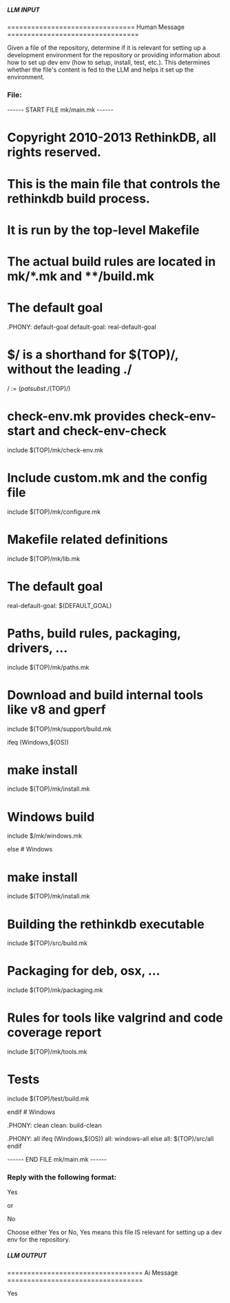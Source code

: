 ##### LLM INPUT #####
================================ Human Message =================================

Given a file of the repository, determine if it is relevant for setting up a development environment for the repository or providing information about how to set up dev env (how to setup, install, test, etc.). This determines whether the file's content is fed to the LLM and helps it set up the environment.

### File:
------ START FILE mk/main.mk ------
# Copyright 2010-2013 RethinkDB, all rights reserved.

# This is the main file that controls the rethinkdb build process.
# It is run by the top-level Makefile
#
# The actual build rules are located in mk/*.mk and **/build.mk

# The default goal
.PHONY: default-goal
default-goal: real-default-goal

# $/ is a shorthand for $(TOP)/, without the leading ./
/ := $(patsubst ./%,%,$(TOP)/)

# check-env.mk provides check-env-start and check-env-check
include $(TOP)/mk/check-env.mk

# Include custom.mk and the config file
include $(TOP)/mk/configure.mk

# Makefile related definitions
include $(TOP)/mk/lib.mk

# The default goal
real-default-goal: $(DEFAULT_GOAL)

# Paths, build rules, packaging, drivers, ...
include $(TOP)/mk/paths.mk

# Download and build internal tools like v8 and gperf
include $(TOP)/mk/support/build.mk

ifeq (Windows,$(OS))

# make install
include $(TOP)/mk/install.mk

# Windows build
include $/mk/windows.mk

else # Windows

# make install
include $(TOP)/mk/install.mk

# Building the rethinkdb executable
include $(TOP)/src/build.mk

# Packaging for deb, osx, ...
include $(TOP)/mk/packaging.mk

# Rules for tools like valgrind and code coverage report
include $(TOP)/mk/tools.mk

# Tests
include $(TOP)/test/build.mk

endif # Windows

.PHONY: clean
clean: build-clean

.PHONY: all
ifeq (Windows,$(OS))
  all: windows-all
else
  all: $(TOP)/src/all
endif

------ END FILE mk/main.mk ------

### Reply with the following format:

<rel>Yes</rel>

or

<rel>No</rel>

Choose either Yes or No, Yes means this file IS relevant for setting up a dev env for the repository.

##### LLM OUTPUT #####
================================== Ai Message ==================================

<rel>Yes</rel>